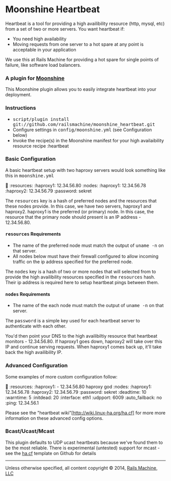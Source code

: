 # Moonshine Heartbeat

Heartbeat is a tool for providing a high availibility resource (http, mysql,
etc) from a set of two or more servers. You want heartbeat if:

* You need high availability
* Moving requests from one server to a hot spare at any point is acceptable in
  your application

We use this at Rails Machine for providing a hot spare for single points of
failure, like software load balancers.

### A plugin for [Moonshine](http://github.com/railsmachine/moonshine)

This Moonshine plugin allows you to easily integrate heartbeat into your
deployment.

### Instructions

* <tt>script/plugin install git://github.com/railsmachine/moonshine_heartbeat.git</tt>
* Configure settings in <tt>config/moonshine.yml</tt> (see Configuration below)
* Invoke the recipe(s) in the Moonshine manifest for your high availaibility resource
    recipe :heartbeat

### Basic Configuration

A basic heartbeat setup with two haproxy servers would look something like
this in <tt>moonshine.yml</tt>

  :heartbeat:
    :resources:
      :haproxy1: 12.34.56.80
    :nodes:
      :haproxy1: 12.34.56.78
      :haproxy2: 12.34.56.79
    :password: sekret

The <tt>resources</tt> key is a hash of preferred nodes and the resources that
these nodes provide. In this case, we have two servers, haproxy1 and haproxy2.
haproxy1 is the preferred (or primary) node. In this case, the resource that
the primary node should present is an IP address - 12.34.56.80.

#### <tt>resources</tt> Requirements

* The name of the preferred node must match the output of <tt>uname -n</tt> on
  that server.
* All nodes below must have their firewall configured to allow incoming
  traffic on the ip address specified for the preferred node.

The <tt>nodes</tt> key is a hash of two or more nodes that will selected from
to provide the high availibility resources specified in the <tt>resources</tt>
hash. Their ip address is required here to setup heartbeat pings between them.

#### <tt>nodes</tt> Requirements

* The name of the each node must match the output of <tt>uname -n</tt> on
  that server.

The <tt>password</tt> is a simple key used for each heartbeat server to
authenticate with each other.

You'd then point your DNS to the high availibiltiy resource that heartbeat
monitors - 12.34.56.80. If haproxy1 goes down, haproxy2 will take over this IP
and continue serving requests. When haproxy1 comes back up, it'll take back
the high availibility IP.

### Advanced Configuration

Some examples of more custom configuration follow:

  :heartbeat:
    :resources:
      :haproxy1: -
        12.34.56.80
        haproxy
        god
    :nodes:
      :haproxy1: 12.34.56.78
      :haproxy2: 12.34.56.79
    :password: sekret
    :deadtime: 10
    :warntime: 5
    :initdead: 20
    :interface: eth1
    :udpport: 6009
    :auto_failback: no
    :ping: 12.34.56.1

Please see the "heartbeat wiki"[http://wiki.linux-ha.org/ha.cf] for more
more information on these advanced config options.

### Bcast/Ucast/Mcast

This plugin defaults to UDP ucast heartbeats because we've found them to be
the most reliable. There is experimental (untested) support for mcast - see
the [ha.cf](https://github.com/railsmachine/moonshine_heartbeat/blob/master/lib/templates/ha.cf)
template on Github for details

***

Unless otherwise specified, all content copyright &copy; 2014, [Rails Machine, LLC](http://railsmachine.com)
